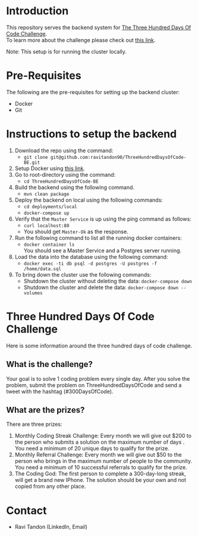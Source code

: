 # Introduction
This repository serves the backend system for [The Three Hundred Days Of Code Challenge](https://www.threehundreddaysofcode.com/).<br />
To learn more about the challenge please check out [this link](https://www.threehundreddaysofcode.com/faq).

Note: This setup is for running the cluster locally.

# Pre-Requisites
The following are the pre-requisites for setting up the backend cluster:
* Docker
* Git

# Instructions to setup the backend
1. Download the repo using the command:<br />
   * `git clone git@github.com:ravitandon90/ThreeHundredDaysOfCode-BE.git`
2. Setup Docker using [this link](https://docs.docker.com/get-docker/).
4. Go to root-directory using the command: <br />
   * `cd ThreeHundredDaysOfCode-BE`
5. Build the backend using the following command.<br /> 
   * `mvn clean package`
6. Deploy the backend on local using the following commands:<br />
   * `cd deployments/local` 
   * `docker-compose up`
7. Verify that the `Master Service` is up using the ping command as follows:
   * `curl localhost:80` <br />
   *  You should get `Master-Ok` as the response. 
8. Run the following command to list all the running docker containers:
   * `docker container ls` <br />
   You should see a Master Service and a Postgres server running.
9. Load the data into the database using the following command:
   * `docker exec -ti db psql -d postgres -U postgres -f  /home/data.sql` 
10. To bring down the cluster use the following commands:
    * Shutdown the cluster without deleting the data: `docker-compose down`
    * Shutdown the cluster and delete the data: `docker-compose down --volumes`

# Three Hundred Days Of Code Challenge
Here is some information around the three hundred days of code challenge.
## What is the challenge?
Your goal is to solve 1 coding problem every single day. After you solve the problem, submit the problem on ThreeHundredDaysOfCode and send a tweet with the hashtag (#300DaysOfCode).

## What are the prizes?
There are three prizes:
1. Monthly Coding Streak Challenge: Every month we will give out $200 to the person who submits a solution on the maximum number of days . You need a minimum of 20 unique days to qualify for the prize.
2. Monthly Referral Challenge: Every month we will give out $50 to the person who brings in the maximum number of people to the community. You need a minimum of 10 successful referrals to qualify for the prize.
3. The Coding God: The first person to complete a 300-day-long streak, will get a brand new IPhone. The solution should be your own and not copied from any other place.

# Contact
  * Ravi Tandon (LinkedIn, Email)
